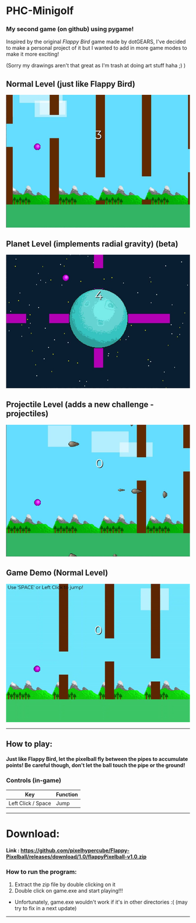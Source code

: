 # PHC-Minigolf
### My second game (on github) using pygame!

Inspired by the original <i>Flappy Bird</i> game made by dotGEARS, I've decided to make a personal project of it but I wanted to add in more game modes to make it more exciting!

(Sorry my drawings aren't that great as I'm trash at doing art stuff haha ;) )

## Normal Level (just like Flappy Bird)
![](./assets/img/normal_level.jpg)

## Planet Level (implements radial gravity) (beta)
![](./assets/img/planet_level.jpg)

## Projectile Level (adds a new challenge - projectiles)
![](./assets/img/projectile_level.jpg)

## Game Demo (Normal Level)
![](./demoImg.gif)

---
## How to play:
#### Just like Flappy Bird, let the pixelball fly between the pipes to accumulate points! Be careful though, don't let the ball touch the pipe or the ground!

### Controls (in-game)
| Key  | Function |
| --- | --- |
| Left Click / Space | Jump |
---
# Download:
#### Link : https://github.com/pixelhypercube/Flappy-Pixelball/releases/download/1.0/flappyPixelball-v1.0.zip
### How to run the program:
1. Extract the zip file by double clicking on it
2. Double click on game.exe and start playing!!!

- Unfortunately, game.exe wouldn't work if it's in other directories :( (may try to fix in a next update)
---
